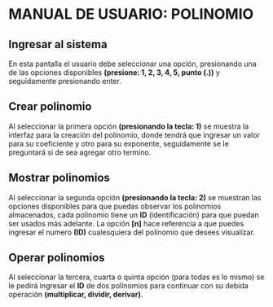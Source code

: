 # MANUAL DE USUARIO: POLINOMIO #


## Ingresar al sistema ##
En esta pantalla el usuario debe seleccionar una opción, presionando una de las opciones disponibles **(presione: 1,  2,  3, 4, 5, punto (.))** y seguidamente presionando enter.
 
## Crear polinomio ##
Al seleccionar la primera opción **(presionando la tecla: 1)** se muestra la interfaz para la creación del polinomio, donde tendrá que ingresar un valor para su coeficiente y otro para su exponente, seguidamente se le preguntará si de sea agregar otro termino.
 
## Mostrar polinomios ##
Al seleccionar la segunda opción **(presionando la tecla: 2)** se muestran las opciones disponibles para que puedas observar los polinomios almacenados, cada polinomio tiene un **ID** (identificación) para que puedan ser usados más adelante.
La opción **[n]** hace referencia a que puedes ingresar el numero **(ID)** cualesquiera del polinomio que desees visualizar.

## Operar polinomios ##
Al seleccionar la tercera, cuarta o quinta opción (para todas es lo mismo) se le pedirá ingresar el **ID** de dos polinomios para continuar con su debida operación **(multiplicar, dividir, derivar)**.
 